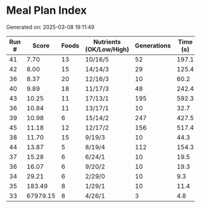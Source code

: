 # Meal Plan Index

Generated on: 2025-03-08 19:11:49

| Run # | Score | Foods | Nutrients (OK/Low/High) | Generations | Time (s) | Filename |
|-------|-------|-------|----------------------|------------|----------|----------|
| 41 | 7.70 | 13 | 10/16/5 | 52 | 197.1 | [meal_41_20250308_150622.json](recipes/meal_41_20250308_150622.json) |
| 42 | 8.00 | 15 | 14/14/3 | 29 | 125.4 | [meal_42_20250308_160742.json](recipes/meal_42_20250308_160742.json) |
| 36 | 8.37 | 20 | 12/16/3 | 10 | 60.2 | [meal_36_20250308_130148.json](recipes/meal_36_20250308_130148.json) |
| 40 | 9.89 | 18 | 11/17/3 | 48 | 242.4 | [meal_40_20250308_140430.json](recipes/meal_40_20250308_140430.json) |
| 43 | 10.25 | 11 | 17/13/1 | 195 | 592.3 | [meal_43_20250308_170353.json](recipes/meal_43_20250308_170353.json) |
| 36 | 10.84 | 11 | 13/17/1 | 10 | 32.7 | [meal_36_20250308_124742.json](recipes/meal_36_20250308_124742.json) |
| 39 | 10.98 | 6 | 15/14/2 | 247 | 427.5 | [meal_39_20250308_131654.json](recipes/meal_39_20250308_131654.json) |
| 45 | 11.18 | 12 | 12/17/2 | 156 | 517.4 | [meal_45_20250308_190312.json](recipes/meal_45_20250308_190312.json) |
| 38 | 11.70 | 15 | 9/19/3 | 10 | 44.3 | [meal_38_20250308_131405.json](recipes/meal_38_20250308_131405.json) |
| 44 | 13.87 | 5 | 8/19/4 | 112 | 154.3 | [meal_44_20250308_180838.json](recipes/meal_44_20250308_180838.json) |
| 37 | 15.28 | 6 | 6/24/1 | 10 | 19.5 | [meal_37_20250308_130800.json](recipes/meal_37_20250308_130800.json) |
| 36 | 16.07 | 6 | 9/20/2 | 10 | 19.3 | [meal_36_20250308_124222.json](recipes/meal_36_20250308_124222.json) |
| 34 | 29.21 | 6 | 2/29/0 | 10 | 9.3 | [meal_34_20250308_230154.json](recipes/meal_34_20250308_230154.json) |
| 35 | 183.49 | 8 | 1/29/1 | 10 | 11.4 | [meal_35_20250308_230342.json](recipes/meal_35_20250308_230342.json) |
| 33 | 67979.15 | 8 | 4/26/1 | 3 | 4.8 | [meal_33_20250308_225223.json](recipes/meal_33_20250308_225223.json) |
